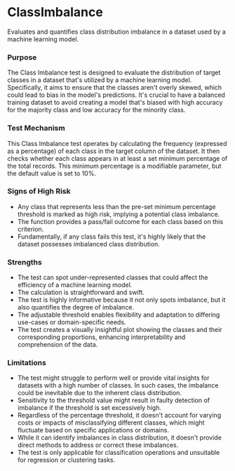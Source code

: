 # ClassImbalance

Evaluates and quantifies class distribution imbalance in a dataset used by a machine learning model.

### Purpose

The Class Imbalance test is designed to evaluate the distribution of target classes in a dataset that's utilized by
a machine learning model. Specifically, it aims to ensure that the classes aren't overly skewed, which could lead
to bias in the model's predictions. It's crucial to have a balanced training dataset to avoid creating a model
that's biased with high accuracy for the majority class and low accuracy for the minority class.

### Test Mechanism

This Class Imbalance test operates by calculating the frequency (expressed as a percentage) of each class in the
target column of the dataset. It then checks whether each class appears in at least a set minimum percentage of the
total records. This minimum percentage is a modifiable parameter, but the default value is set to 10%.

### Signs of High Risk

- Any class that represents less than the pre-set minimum percentage threshold is marked as high risk, implying a
potential class imbalance.
- The function provides a pass/fail outcome for each class based on this criterion.
- Fundamentally, if any class fails this test, it's highly likely that the dataset possesses imbalanced class
distribution.

### Strengths

- The test can spot under-represented classes that could affect the efficiency of a machine learning model.
- The calculation is straightforward and swift.
- The test is highly informative because it not only spots imbalance, but it also quantifies the degree of
imbalance.
- The adjustable threshold enables flexibility and adaptation to differing use-cases or domain-specific needs.
- The test creates a visually insightful plot showing the classes and their corresponding proportions, enhancing
interpretability and comprehension of the data.

### Limitations

- The test might struggle to perform well or provide vital insights for datasets with a high number of classes. In
such cases, the imbalance could be inevitable due to the inherent class distribution.
- Sensitivity to the threshold value might result in faulty detection of imbalance if the threshold is set
excessively high.
- Regardless of the percentage threshold, it doesn't account for varying costs or impacts of misclassifying
different classes, which might fluctuate based on specific applications or domains.
- While it can identify imbalances in class distribution, it doesn't provide direct methods to address or correct
these imbalances.
- The test is only applicable for classification operations and unsuitable for regression or clustering tasks.